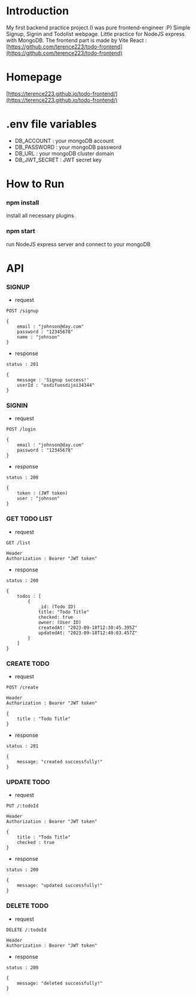 # Introduction

My first backend practice project.(I was pure frontend-engineer :P) Simple Signup, Signin and Todolist webpage. Little practice for NodeJS express with MongoDB. The frontend part is made by Vite React : [https://github.com/terence223/todo-frontend](https://github.com/terence223/todo-frontend)

# Homepage

[https://terence223.github.io/todo-frontend/](https://terence223.github.io/todo-frontend/)

# .env file variables

- DB_ACCOUNT : your mongoDB account
- DB_PASSWORD : your mongoDB password
- DB_URL : your mongoDB cluster domain
- DB_JWT_SECRET : JWT secret key

# How to Run

### npm install

install all necessary plugins

### npm start

run NodeJS express server and connect to your mongoDB

# API

### SIGNUP

- request

```
POST /signup

{
	email : "johnson@day.com"
	password : "12345678"
	name : "johnson"
}
```

- response

```
status : 201

{
	message : 'Signup success!'
	userId : "osdifuosdijoi34344"
}
```

### SIGNIN

- request

```
POST /login

{
	email : "johnson@day.com"
	password : "12345678"
}
```

- response

```
status : 200

{
	token : (JWT token)
	user : "johnson"
}
```

### GET TODO LIST

- request

```
GET /list

Header
Authorization : Bearer "JWT token"
```

- response

```
status : 200

{
    todos : [
        {
            _id: (Todo ID)
            title: "Todo Title"
            checked: true
            owner: (User ID)
            createdAt: "2023-09-18T12:30:45.395Z"
            updatedAt: "2023-09-18T12:40:03.457Z"
        }
    ]
}
```

### CREATE TODO

- request

```
POST /create

Header
Authorization : Bearer "JWT token"

{
	title : "Todo Title"
}
```

- response

```
status : 201

{
	message: "created successfully!"
}
```

### UPDATE TODO

- request

```
PUT /:todoId

Header
Authorization : Bearer "JWT token"

{
	title : "Todo Title"
	checked : true
}
```

- response

```
status : 200

{
	message: "updated successfully!"
}
```

### DELETE TODO

- request

```
DELETE /:todoId

Header
Authorization : Bearer "JWT token"
```

- response

```
status : 200

{
	message: "deleted successfully!"
}
```
